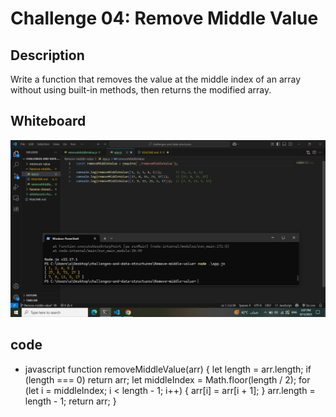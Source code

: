 # Challenge 04: Remove Middle Value

## Description

Write a function that removes the value at the middle index of an array without using built-in methods, then returns the modified array.

## Whiteboard

![Whiteboard](./removemiddle.png)

## code

- javascript
function removeMiddleValue(arr) {
  let length = arr.length;
  if (length === 0) return arr;
  let middleIndex = Math.floor(length / 2);
  for (let i = middleIndex; i < length - 1; i++) {
    arr[i] = arr[i + 1];
  }
  arr.length = length - 1;
  return arr;
}
